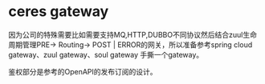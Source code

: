 # ceres gateway
因为公司的特殊需要比如需要支持MQ,HTTP,DUBBO不同协议然后结合zuul生命周期管理PRE-> Routing-> POST | ERROR的网关，所以准备参考spring cloud gateway、zuul gateway、soul gateway 手撕一个gateway。

鉴权部分是参考的OpenAPI的发布订阅的设计。
